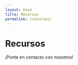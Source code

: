 ```yaml
---
layout: base
title: Recursos
permalink: /recursos/
---
```


# Recursos

¡Ponte en contacto con nosotros!
